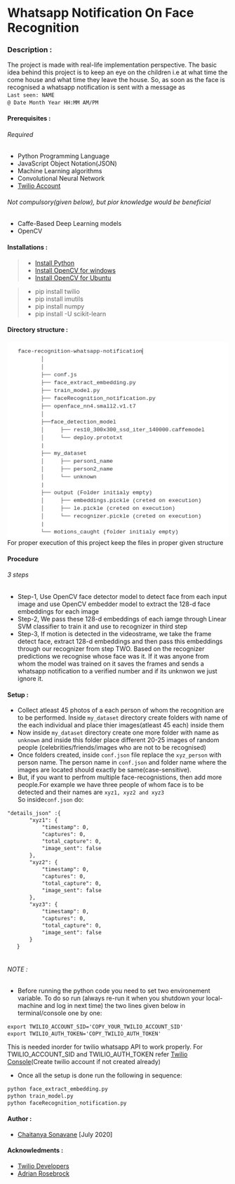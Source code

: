 # Whatsapp Notification On Face Recognition
### Description :
The project is made with real-life implementation perspective. The basic idea behind this project is to keep an eye on the children i.e at what time the come house and what time they leave the house. So, as soon as the face is recognised a whatsapp notification is sent with a message as <br/>
`Last seen: NAME` <br/>
`@ Date Month Year HH:MM AM/PM` <br/>

#### Prerequisites :
  ###### Required 
  - Python Programming Language 
  - JavaScript Object Notation(JSON)
  - Machine Learning algorithms
  - Convolutional Neural Network 
  - [Twilio Account](https://www.twilio.com/)

  ###### Not compulsory(given below), but pior knowledge would be beneficial 
  - Caffe-Based Deep Learning models 
  - OpenCV 

#### Installations :
> - [Install Python](https://www.python.org/downloads/)<br/>
> - [Install OpenCV for windows](https://docs.opencv.org/master/d5/de5/tutorial_py_setup_in_windows.html) <br/>
> - [Install OpenCV for Ubuntu](https://docs.opencv.org/master/d2/de6/tutorial_py_setup_in_ubuntu.html) <br/>

> - pip install twilio <br/>
> - pip install imutils <br/>
> - pip install numpy <br/>
> - pip install -U scikit-learn <br/>

#### Directory structure :
![Directory structure](https://github.com/techycs18/face-recognition-whatsapp-notification/blob/master/directory_structure.png) <br/>
For proper execution of this project keep the files in proper given structure

#### Procedure
###### 3 steps
- Step-1, Use OpenCV face detector model to detect face from each input image and use OpenCV embedder model to extract the 128-d face embeddings for each image
- Step-2, We pass these 128-d embeddings of each iamge through Linear SVM classifier to train it and use to recognizer in third step
- Step-3, If motion is detected in the videostrame, we take the frame detect face, extract 128-d embeddings and then pass this embeddings through our recognizer from step TWO. Based on the recognizer predictions we recognise whose face was it. If it was anyone from whom the model was trained on it saves the frames and sends a whatsapp notification to a verified number and if its unknwon we just ignore it.   

#### Setup :
- Collect atleast 45 photos of a each person of whom the recognition are to be performed. Inside `my_dataset` directory create folders with name of the each individual and place thier images(atleast 45 each) inside them
- Now inside `my_dataset` directory create one more folder with name as `unknown` and inside this folder place different 20-25 images of random people (celebrities/friends/images who are not to be recognised) 
- Once folders created, inside `conf.json` file replace the `xyz_person` with person name. The person name in `conf.json` and folder name where the images are located should exactly be same(case-sensitive).
- But, if you want to perfrom multiple face-recognistions, then add more people.For example we have three people of whom face is to be detected and their names are `xyz1, xyz2 and xyz3`<br/>
So inside`conf.json` do:
 ```
 "details_json" :{
		"xyz1": {
			"timestamp": 0,
			"captures": 0,
			"total_capture": 0,
			"image_sent": false
		},
		"xyz2": {
			"timestamp": 0,
			"captures": 0,
			"total_capture": 0,
			"image_sent": false
		},
    	"xyz3": {
			"timestamp": 0,
			"captures": 0,
			"total_capture": 0,
			"image_sent": false
		}
	}
  
 ```
###### NOTE :
- Before running the python code you need to set two environement variable. To do so run (always re-run it when you shutdown your local-machine and log in next time) the two lines given below in terminal/console one by one:
```
export TWILIO_ACCOUNT_SID='COPY_YOUR_TWILIO_ACCOUNT_SID'
export TWILIO_AUTH_TOKEN='COPY_TWILIO_AUTH_TOKEN'
```
This is needed inorder for twilio whatsapp API to work properly. For TWILIO_ACCOUNT_SID and TWILIO_AUTH_TOKEN refer [Twilio Console](https://www.twilio.com/console)(Create twilio account if not created already)

- Once all the setup is done run the following in sequence:
```
python face_extract_embedding.py
python train_model.py
python faceRecognition_notification.py
````

#### Author :
- [Chaitanya Sonavane](https://www.linkedin.com/in/chaitanya-sonavane-3766521a0/) [July 2020] 

#### Acknowledments :
- [Twilio Developers](https://www.twilio.com/) 
- [Adrian Rosebrock](https://www.pyimagesearch.com/)
